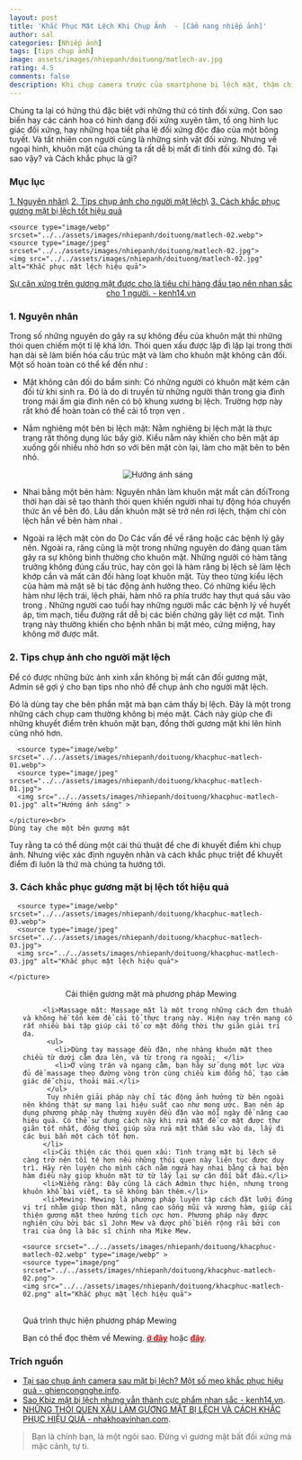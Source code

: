```yaml
---
layout: post
title: 'Khắc Phục Mặt Lệch Khi Chụp Ảnh  - [Cẩm nang nhiếp ảnh]'
author: sal
categories: [Nhiếp ảnh]
tags: [tips chụp ảnh]
image: assets/images/nhiepanh/doituong/matlech-av.jpg
rating: 4.5
comments: false
description: Khi chụp camera trước của smartphone bị lệch mặt, thậm chí cả máy ảnh hoặc các thiết bị ghi hình tương tự. Vậy nguyên nhân do đâu và các khắc phục là gì?
---
```


Chúng ta lại có hứng thú đặc biệt với những thứ có tính đối xứng. Con sao biển hay các cánh hoa có hình dạng đối xứng xuyên tâm, tổ ong hình lục giác đối xứng, hay những họa tiết pha lê đối xứng độc đáo của một bông tuyết. Và tất nhiên con người cũng là những sinh vật đối xứng. Nhưng về ngoại hình, khuôn mặt của chúng ta rất dễ bị mất đi tính đối xứng đó. Tại sao vậy? và Cách khắc phục là gì?

### Mục lục

[1. Nguyên nhân](#nguyennhan)\\
[2. Tips chụp ảnh cho người mặt lệch](#tipchup)\\
[3. Cách khắc phục gương mặt bị lệch tốt hiệu quả](#khacphuc)

<p style="text-align:center; ">
  <picture>

    <source type="image/webp" srcset="../../assets/images/nhiepanh/doituong/matlech-02.webp">
    <source type="image/jpeg" srcset="../../assets/images/nhiepanh/doituong/matlech-02.jpg">
    <img src="../../assets/images/nhiepanh/doituong/matlech-02.jpg" alt="Khắc phục mặt lệch hiệu quả">

  </picture>
</p>
<p style="text-align:center; "><a href="https://kenh14.vn/sao-kbiz-mat-bi-lech-nhung-van-thanh-cuc-pham-nhan-sac-jennie-irene-tzuyu-thanh-luon-nu-than-kim-soo-hyun-hot-thay-la-20201215121007454.chn" target="_blank">Sự cân xứng trên gương mặt được cho là tiêu chí hàng đầu tạo nên nhan sắc cho 1 người. - kenh14.vn </a></p>

<a name="nguongoc"></a>

### 1. Nguyên nhân

Trong số những nguyên do gây ra sự không đều của khuôn mặt thì những thói quen chiếm một tỉ lệ khá lớn. Thói quen xấu được lặp đi lặp lại trong thời hạn dài sẽ làm biến hóa cấu trúc mặt và làm cho khuôn mặt không cân đối. Một số hoàn toàn có thể kể đến như :

* Mặt không cân đối do bẩm sinh: Có những người có khuôn mặt kém cân đối từ khi sinh ra. Đó là do di truyền từ những người thân trong gia đình trong mái ấm gia đình nên có bộ khung xương bị lệch. Trường hợp này rất khó để hoàn toàn có thể cải tổ trọn vẹn .
* Nằm nghiêng một bên bị lệch mặt: Nằm nghiêng bị lệch mặt là thực trạng rất thông dụng lúc bấy giờ. Kiểu nằm này khiến cho bên mặt áp xuống gối nhiều nhỏ hơn so với bên mặt còn lại, làm cho mặt bên to bên nhỏ.
  <p style="text-align:center; "><img src="../../assets/images/nhiepanh/doituong/nguyennhan-matlech-01.jpg" alt="Hướng ánh sáng" class="responsive"></p>

* Nhai bằng một bên hàm: Nguyên nhân làm khuôn mặt mất cân đốiTrong thời hạn dài sẽ tạo thành thói quen khiến người nhai tự động hóa chuyển thức ăn về bên đó. Lâu dần khuôn mặt sẽ trở nên rơi lệch, thậm chí còn lệch hẳn về bên hàm nhai .
* Ngoài ra lệch mặt còn do Do Các vấn đề về răng hoặc các bệnh lý gây nên. Ngoài ra, răng cũng là một trong những nguyên do đáng quan tâm gây ra sự không bình thường cho khuôn mặt. Những người có hàm tăng trưởng không đúng cấu trúc, hay còn gọi là hàm răng bị lệch sẽ làm lệch khớp cắn và mất cân đối hàng loạt khuôn mặt. Tùy theo từng kiểu lệch của hàm mà mặt sẽ bị tác động ảnh hưởng theo. Có những kiểu lệch hàm như lệch trái, lệch phải, hàm nhô ra phía trước hay thụt quá sâu vào trong .
  Những người cao tuổi hay những người mắc các bệnh lý về huyết áp, tim mạch, tiểu đường rất dễ bị các biến chứng gây liệt cơ mặt. Tình trạng này thường khiến cho bệnh nhân bị mặt méo, cứng miệng, hay không mở được mắt.

<a name="tipchup"></a>

### 2. Tips chụp ảnh cho người mặt lệch

Để có được những bức ảnh xinh xắn không bị mất cân đối gương mặt, Admin sẽ gợi ý cho bạn tips nho nhỏ để chụp ảnh cho người mặt lệch.

Đó là dùng tay che bên phần mặt mà bạn cảm thấy bị lệch. Đây là một trong những cách chụp cam thường không bị méo mặt. Cách này giúp che đi những khuyết điểm trên khuôn mặt bạn, đồng thời gương mặt khi lên hình cũng nhỏ hơn.

  <p style="text-align:center; ">
    <picture>

      <source type="image/webp" srcset="../../assets/images/nhiepanh/doituong/khacphuc-matlech-01.webp">
      <source type="image/jpeg" srcset="../../assets/images/nhiepanh/doituong/khacphuc-matlech-01.jpg">
      <img src="../../assets/images/nhiepanh/doituong/khacphuc-matlech-01.jpg" alt="Hướng ánh sáng" >

    </picture><br>
    Dùng tay che một bên gương mặt
  </p>

Tuy rằng ta có thể dùng một cái thủ thuật để che đi khuyết điểm khi chụp ảnh. Nhưng việc xác định nguyên nhân và cách khắc phục triệt để khuyết điểm đi luôn là thứ mà chúng ta hướng tới.

<a name="khacphuc"></a>

### 3. Cách khắc phục gương mặt bị lệch tốt hiệu quả

  <p style="text-align:center; ">
    <picture>

      <source type="image/webp" srcset="../../assets/images/nhiepanh/doituong/khacphuc-matlech-03.webp">
      <source type="image/jpeg" srcset="../../assets/images/nhiepanh/doituong/khacphuc-matlech-03.jpg">
      <img src="../../assets/images/nhiepanh/doituong/khacphuc-matlech-03.jpg" alt="Khắc phục mặt lệch hiệu quả">

    </picture>
  </p>
  <p style="text-align:center; ">Cải thiện gương mặt mà phương pháp Mewing</p>

 <ul>

         <li>Massage mặt: Massage mặt là một trong những cách đơn thuần và không hề tốn kém để cải tổ thực trạng này. Hiện nay trên mạng có rất nhiều bài tập giúp cải tổ cơ mặt đồng thời thư giãn giải trí da.
          <ul>
            <li>Dùng tay massage đều đặn, nhẹ nhàng khuôn mặt theo chiều từ dưới cằm đưa lên, và từ trong ra ngoài;  </li>
            <li>Ở vùng trán và ngang cằm, bạn hãy sử dụng một lực vừa đủ để massage theo đường vòng tròn cùng chiều kim đồng hồ, tạo cảm giác dễ chịu, thoải mái.</li>
          </ul>
          Tuy nhiên giải pháp này chỉ tác động ảnh hưởng từ bên ngoài nên không thật sự mang lại hiệu suất cao như mong ước. Bạn nên áp dụng phương pháp này thường xuyên đều đặn vào mỗi ngày để nâng cao hiệu quả. Có thể sử dụng cách này khi rửa mặt để cơ mặt được thư giãn tốt nhất, đồng thời giúp sữa rửa mặt thấm sâu vào da, lấy đi các bụi bẩn một cách tốt hơn.
         </li>
         <li>Cải thiện các thói quen xấu: Tình trạng mặt bị lệch sẽ càng trở nên tồi tệ hơn nếu những thói quen này liên tục được duy trì. Hãy rèn luyện cho mình cách nằm ngửa hay nhai bằng cả hai bên hàm điều này giúp khuôn mặt từ từ lấy lại sự cân đối bắt đầu.</li>
         <li>Niềng răng: Đây cũng là cách Admin thực hiện, nhưng trong khuôn khổ bài viết, ta sẽ không bàn thêm.</li>
         <li>Mewing: Mewing là phương pháp luyện tập cách đặt lưỡi đúng vị trí nhằm giúp thon mặt, nâng cao sống mũi và xương hàm, giúp cải thiện gương mặt theo hướng tích cực hơn. Phương pháp này được nghiên cứu bởi bác sĩ John Mew và được phổ biến rộng rãi bởi con trai của ông là bác sĩ chỉnh nha Mike Mew.

<p style="text-align:center; ">
  <picture>

    <source srcset="../../assets/images/nhiepanh/doituong/khacphuc-matlech-02.webp" type="image/webp" >
    <source type="image/png" srcset="../../assets/images/nhiepanh/doituong/khacphuc-matlech-02.png">
    <img src="../../assets/images/nhiepanh/doituong/khacphuc-matlech-02.png" alt="Khắc phục mặt lệch hiệu quả">

  </picture>
  <br>
  Quá trình thực hiện phương pháp Mewing
</p>

Bạn có thể đọc thêm về Mewing. <a href="https://www.youtube.com/results?search_query=mewing" target="_blank"><span style="color:red;font-weight:bold">ở đây</span></a> hoặc <a href="https://www.youtube.com/watch?v=Lg4h6KvURrg" target="_blank"><span style="color:red;font-weight:bold">đây</span></a>.


</li>

</ul>

### Trích nguồn

* [Tại sao chụp ảnh camera sau mặt bị lệch? Một số mẹo khắc phục hiệu quả - ghiencongnghe.info](https://ghiencongnghe.info/tai-sao-chup-anh-camera-sau-mat-bi-lech.html).
* [Sao Kbiz mặt bị lệch nhưng vẫn thành cực phẩm nhan sắc - kenh14.vn](https://kenh14.vn/sao-kbiz-mat-bi-lech-nhung-van-thanh-cuc-pham-nhan-sac-jennie-irene-tzuyu-thanh-luon-nu-than-kim-soo-hyun-hot-thay-la-20201215121007454.chn).
* [NHỮNG THÓI QUEN XẤU LÀM GƯƠNG MẶT BỊ LỆCH VÀ CÁCH KHẮC PHỤC HIỆU QUẢ - nhakhoavinhan.com](https://nhakhoavinhan.com/mat-bi-lech/).

> Bạn là chính bạn, là một ngôi sao. Đừng vì gương mặt bất đối xứng mà mặc cảnh, tự ti.

<style>
.box {
  display: flex;
  align-items: center;
  justify-content: center;
  background: #aaa;
  margin: 20px 0;
  width: 100%;
  min-height: 200px;
  border: 2px #ccc solid;
  color: #fff;
}

.row {
  display: flex;
  flex-wrap: wrap;
  padding: 0 4px;
}

/* Create four equal columns that sits next to each other */
.column {
  flex: 25%;
  max-width: 25%;
  padding: 0 4px;
}

.column img {
  margin-top: 8px;
  vertical-align: middle;
  width: 100%;
}

/* Responsive layout - makes a two column-layout instead of four columns */
@media screen and (max-width: 800px) {
  .column {

    flex: 50%;
    max-width: 50%;

  }
}

/* Responsive layout - makes the two columns stack on top of each other instead of next to each other */
@media screen and (max-width: 600px) {
  .column {

    flex: 100%;
    max-width: 100%;

  }
}
</style>
